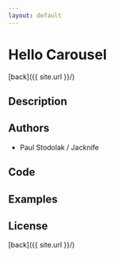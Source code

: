 ```yaml
---
layout: default
---
```


# Hello Carousel
[back]({{ site.url }}/)

## Description

## Authors
- Paul Stodolak / Jacknife

## Code

## Examples

## License

[back]({{ site.url }}/)